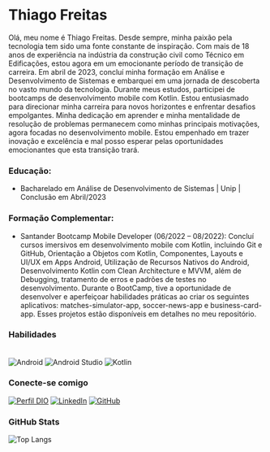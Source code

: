 # Thiago Freitas

Olá, meu nome é Thiago Freitas. Desde sempre, minha paixão pela tecnologia tem sido uma fonte constante de inspiração. Com mais de 18 anos de experiência na indústria da construção civil como Técnico em Edificações, estou agora em um emocionante período de transição de carreira. Em abril de 2023, concluí minha formação em Análise e Desenvolvimento de Sistemas e embarquei em uma jornada de descoberta no vasto mundo da tecnologia. Durante meus estudos, participei de bootcamps de desenvolvimento mobile com Kotlin.
Estou entusiasmado para direcionar minha carreira para novos horizontes e enfrentar desafios empolgantes. Minha dedicação em aprender e minha mentalidade de resolução de problemas permanecem como minhas principais motivações, agora focadas no desenvolvimento mobile. Estou empenhado em trazer inovação e excelência e mal posso esperar pelas oportunidades emocionantes que esta transição trará.

### Educação:

- Bacharelado em Análise de Desenvolvimento de Sistemas | Unip | Conclusão em Abril/2023

### Formação Complementar:

- Santander Bootcamp Mobile Developer (06/2022 – 08/2022):
Concluí cursos imersivos em desenvolvimento mobile com Kotlin, incluindo Git e GitHub, Orientação a Objetos com Kotlin, Componentes, Layouts e UI/UX em Apps Android, Utilização de Recursos Nativos do Android, Desenvolvimento Kotlin com Clean Architecture e MVVM, além de Debugging, tratamento de erros e padrões de testes no desenvolvimento. Durante o BootCamp, tive a oportunidade de desenvolver e aperfeiçoar habilidades práticas ao criar os seguintes aplicativos: matches-simulator-app, soccer-news-app e business-card-app. Esses projetos estão disponíveis em detalhes no meu repositório.

### Habilidades

<div style="display: inline_block"><br>
    <img align="center" alt="Android" src="https://img.shields.io/badge/Android-3DDC84?style=for-the-badge&logo=android&logoColor=white" />
    <img align="center" alt="Android Studio" src="https://img.shields.io/badge/Android_Studio-3DDC84?style=for-the-badge&logo=android-studio&logoColor=white" />
    <img align="center" alt="Kotlin" src="https://img.shields.io/badge/Kotlin-0095D5?&style=for-the-badge&logo=kotlin&logoColor=white" />
    
</dib>



### Conecte-se comigo
[![Perfil DIO](https://img.shields.io/badge/-Meu%20Perfil%20na%20DIO-30A3DC?style=for-the-badge)](https://www.dio.me/users/tfreitasf)
[![LinkedIn](https://img.shields.io/badge/-LinkedIn-000?style=for-the-badge&logo=linkedin&logoColor=30A3DC)](https://www.linkedin.com/in/thiagomdefreitas)
[![GitHub](https://img.shields.io/badge/GitHub-000?style=for-the-badge&logo=github&logoColor=30A3DC)](https://github.com/tfreitasf)

### GitHub Stats
![Top Langs](https://github-readme-stats.vercel.app/api/top-langs/?username=tfreitasf&layout=compact)

